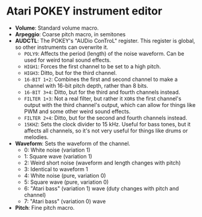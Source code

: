 # Atari POKEY instrument editor

- **Volume**: Standard volume macro.
- **Arpeggio**: Coarse pitch macro, in semitones
- **AUDCTL**: The POKEY's "AUDio ConTroL" register. This register is global, so other instruments can overwrite it.
  - `POLY9`: Affects the period (length) of the noise waveform. Can be used for weird tonal sound effects.
  - `HIGH1`: Forces the first channel to be set to a high pitch.
  - `HIGH3`: Ditto, but for the third channel.
  - `16-BIT 1+2`: Combines the first and second channel to make a channel with 16-bit pitch depth, rather than 8 bits.
  - `16-BIT 3+4`: Ditto, but for the third and fourth channels instead.
  - `FILTER 1+3`: Not a real filter, but rather it `XOR`s the first channel's output with the third channel's output, which can allow for things like PWM and some other weird sound effects.
  - `FILTER 2+4`: Ditto, but for the second and fourth channels instead.
  - `15KHZ`: Sets the clock divider to 15 kHz. Useful for bass tones, but it affects all channels, so it's not very useful for things like drums or melodies.
- **Waveform**: Sets the waveform of the channel.
  - 0: White noise (variation 1)
  - 1: Square wave (variation 1)
  - 2: Weird short noise (waveform and length changes with pitch)
  - 3: Identical to waveform 1
  - 4: White noise (pure, variation 0)
  - 5: Square wave (pure, variation 0)
  - 6: "Atari bass" (variation 1) wave (duty changes with pitch and channel)
  - 7: "Atari bass" (variation 0) wave
- **Pitch**: Fine pitch macro.
